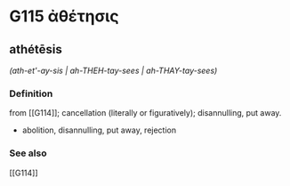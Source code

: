 # G115 ἀθέτησις

## athétēsis

_(ath-et'-ay-sis | ah-THEH-tay-sees | ah-THAY-tay-sees)_

### Definition

from [[G114]]; cancellation (literally or figuratively); disannulling, put away.

- abolition, disannulling, put away, rejection

### See also

[[G114]]

